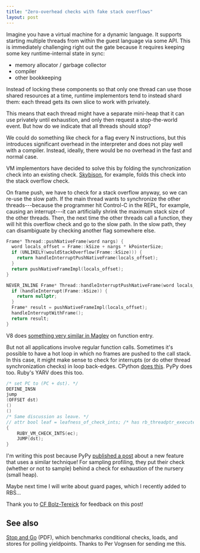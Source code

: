 ```yaml
---
title: "Zero-overhead checks with fake stack overflows"
layout: post
---
```


Imagine you have a virtual machine for a dynamic language. It supports starting
multiple threads from within the guest language via some API. This is
immediately challenging right out the gate because it requires keeping some key
runtime-internal state in sync:

* memory allocator / garbage collector
* compiler
* other bookkeeping

Instead of locking these components so that only one thread can use those
shared resources at a time, runtime implementors tend to instead shard them:
each thread gets its own slice to work with privately.

This means that each thread might have a separate mini-heap that it can use
privately until exhaustion, and only then request a stop-the-world event. But
how do we indicate that all threads should stop?

We could do something like check for a flag every N instructions, but this
introduces significant overhead in the interpreter and does not play well with
a compiler. Instead, ideally, there would be no overhead in the fast and normal
case.

VM implementors have decided to solve this by folding the synchronization check
into an existing check. [Skybison][], for example, folds this check into the
stack overflow check.

On frame push, we have to check for a stack overflow anyway, so we can re-use
the slow path. If the main thread wants to synchronize the other
threads---because the programmer hit Control-C in the REPL, for example,
causing an interrupt---it can artificially shrink the maximum stack size of the
other threads. Then, the next time the other threads call a function, they will
hit this overflow check and go to the slow path. In the slow path, they can
disambiguate by checking another flag somewhere else.

[Skybison]: https://github.com/tekknolagi/skybison

```c++
Frame* Thread::pushNativeFrame(word nargs) {
  word locals_offset = Frame::kSize + nargs * kPointerSize;
  if (UNLIKELY(wouldStackOverflow(Frame::kSize))) {
    return handleInterruptPushNativeFrame(locals_offset);
  }
  return pushNativeFrameImpl(locals_offset);
}

NEVER_INLINE Frame* Thread::handleInterruptPushNativeFrame(word locals_offset) {
  if (handleInterrupt(Frame::kSize)) {
    return nullptr;
  }
  Frame* result = pushNativeFrameImpl(locals_offset);
  handleInterruptWithFrame();
  return result;
}
```

V8 does [something very similar in Maglev][maglev] on function entry.

[maglev]: https://github.com/v8/v8/blob/3840a5c40c5ea1f44a8d9d534147e1d864e0bcf7/src/maglev/maglev-ir.cc#L1125

But not all applications involve regular function calls. Sometimes it's
possible to have a hot loop in which no frames are pushed to the call stack. In
this case, it might make sense to check for interrupts (or do other thread
synchronization checks) in loop back-edges. CPython [does this][cpython]. PyPy
does too. Ruby's YARV does this too.

```c
/* set PC to (PC + dst). */
DEFINE_INSN
jump
(OFFSET dst)
()
()
/* Same discussion as leave. */
// attr bool leaf = leafness_of_check_ints; /* has rb_threadptr_execute_interrupts() */
{
    RUBY_VM_CHECK_INTS(ec);
    JUMP(dst);
}
```

[cpython]: https://github.com/python/cpython/blob/6322edd260e8cad4b09636e05ddfb794a96a0451/Python/ceval.c#L3846

I'm writing this post because PyPy [published a post][pypy] about a new feature
that uses a similar technique! For sampling profiling, they put their check
(whether or not to sample) behind a check for exhaustion of the nursery (small
heap).

[pypy]: https://pypy.org/posts/2025/02/pypy-gc-sampling.html

Maybe next time I will write about guard pages, which I recently added to
RBS...

Thank you to [CF Bolz-Tereick](https://cfbolz.de/) for feedback on this post!

## See also

[Stop and Go][stop-and-go] (PDF), which benchmarks conditional checks, loads,
and stores for polling yieldpoints. Thanks to Per Vognsen for sending me this.

[stop-and-go]: https://www.steveblackburn.org/pubs/papers/yieldpoint-ismm-2015.pdf
